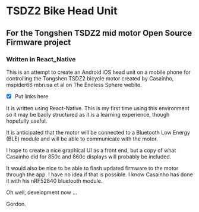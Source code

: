 # TSDZ2 Bike Head Unit
## For the Tongshen TSDZ2 mid motor Open Source Firmware project 

### Written in React_Native

This is an attempt to create an Android iOS head unit on a mobile phone for controlling the Tongshen TSDZ2 bicycle motor created by Casainho, mspider66 mbrusa et al on The Endless Sphere webite.

- [x] Put links here

It is written using React-Native.
This is my first time using this environment so it may be badly structured as it is a learning experience, though hopefully useful.

It is anticipated that the motor will be connected to a Bluetooth Low Energy (BLE) module and will be able to communicate with the motor.

I hope to create a nice graphical UI as a front end, but a copy of what Casainho did for 850c and 860c displays will probably be included.

It would also be nice to be able to flash updated firmware to the motor through the app. I have no idea if that is possible. I know Casainho has done it with his nRF52840 bluetooth module.

Oh well, development now ...

Gordon.

